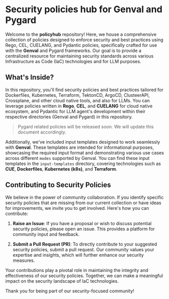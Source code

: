 # Security policies hub for Genval and Pygard

Welcome to the **policyhub** repository! Here, we house a comprehensive collection of policies designed to enforce security and best practices using Rego, CEL, CUELANG, and Pydantic policies, specifically crafted for use with the **Genval** and Pygard frameworks. Our goal is to provide a centralized resource for maintaining security standards across various Infrastructure as Code (IaC) technologies and for LLM purposes.

## What's Inside?

In this repository, you'll find security policies and best practices tailored for Dockerfiles, Kubernetes, Terraform, TektonCD, ArgoCD, ClusteerAPI, Crossplane, and other cloud native tools, and also for LLMs. You can leverage policies written in **Rego**, **CEL**, and **CUELANG** for cloud native ecosystem, and Pydantic for LLM agent's development within their respective directories (Genval and Pygard) in this repository.

> Pygard related policies will be released soon. We will update this document accordingly.

Additionally, we've included input templates designed to work seamlessly with **Genval**. These templates are intended for informational purposes, showcasing the required input format and demonstrating various use cases across different `modes` supported by Genval. You can find these input templates in the `input-templates` directory, covering technologies such as **CUE**, **Dockerfiles**, **Kubernetes (k8s)**, and **Terraform**.

## Contributing to Security Policies

We believe in the power of community collaboration. If you identify specific security policies that are missing from our current collection or have ideas for improvements, we invite you to get involved. Here's how you can contribute:

1. **Raise an Issue**: If you have a proposal or wish to discuss potential security policies, please open an issue. This provides a platform for community input and feedback.

2. **Submit a Pull Request (PR)**: To directly contribute to your suggested security policies, submit a pull request. Our community values your expertise and insights, which will further enhance our security measures.

Your contributions play a pivotal role in maintaining the integrity and effectiveness of our security policies. Together, we can make a meaningful impact on the security landscape of IaC technologies.

Thank you for being part of our security-focused community!
